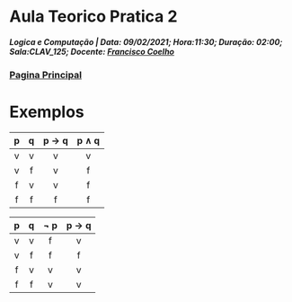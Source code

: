# Aula Teorico Pratica 2  
##### *Logica e Computação* | **Data:** 09/02/2021; **Hora**:11:30; **Duração**: 02:00; **Sala**:CLAV_125; **Docente**: [Francisco Coelho](../../#docentes)  
### [Pagina Principal](../../)  

# Exemplos  

|p|q|p &rarr; q|p &and; q| 
|:-:|:-:|:-------:|:---------:|
|v|v|v|v|
|v|f|v|f|
|f|v|v|f|
|f|f|f|f|  

|p|q|&not; p|p &rarr; q| 
|:-:|:-:|:-------:|:-------:|
|v|v|f|v|
|v|f|f|f|
|f|v|v|v|
|f|f|v|v|   
<style>
     .red{
         color: red;
     }
    .markdown-body blockquote {
        background:rgb(140 143 147 / 17%);
        padding: 0 1em;
        padding: 0 1em;
        color: #000000;
        border-left: 0.25em solid #007fff;
    }   
 </style>